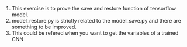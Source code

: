 1. This exercise is to prove the save and restore function of tensorflow model.
2. model_restore.py is strictly related to the model_save.py and there are something to be improved.
3. This could be refered when you want to get the variables of a trained CNN

